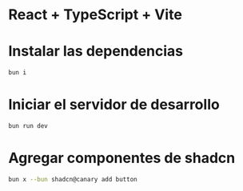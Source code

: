 # React + TypeScript + Vite

# Instalar las dependencias
```bash
bun i
```
# Iniciar el servidor de desarrollo
```bash
bun run dev
```
# Agregar componentes de shadcn
```bash
bun x --bun shadcn@canary add button
```
